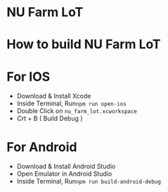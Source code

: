 # NU Farm LoT

# How to build NU Farm LoT
# For IOS
+ Download & Install Xcode 
+ Inside Terminal, Run`npm run open-ios`
+ Double Click on `nu_farm_lot.xcworkspace`
+ Crt + B ( Build Debug )
# For Android
+ Download & Install Android Studio
+ Open Emulator in Android Studio
+ Inside Terminal, Run`npm run build-android-debug`
